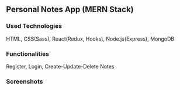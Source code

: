 ## Personal Notes App (MERN Stack)

### Used Technologies

HTML, CSS(Sass), React(Redux, Hooks), Node.js(Express), MongoDB 

### Functionalities

Register, Login, Create-Update-Delete Notes

### Screenshots

<img href="https://imgur.com/PLQY6wv" />
